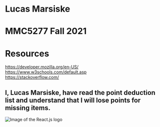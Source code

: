 # Lucas Marsiske

# MMC5277 Fall 2021

# Resources

https://developer.mozilla.org/en-US/  
https://www.w3schools.com/default.asp  
https://stackoverflow.com/

## I, Lucas Marsiske, have read the point deduction list and understand that I will lose points for missing items.

![Image of the React.js logo](https://www.google.com/imgres?imgurl=https%3A%2F%2Fupload.wikimedia.org%2Fwikipedia%2Fcommons%2Fthumb%2Fa%2Fa7%2FReact-icon.svg%2F1280px-React-icon.svg.png&imgrefurl=https%3A%2F%2Fcommons.wikimedia.org%2Fwiki%2FFile%3AReact-icon.svg&tbnid=8IgH0NvjOSUUnM&vet=12ahUKEwizzLnHto70AhUDbK0KHVseC2kQMygAegUIARC6AQ..i&docid=nfz2qKo0MFLwMM&w=1280&h=905&q=react%20logo&client=firefox-b-1-d&ved=2ahUKEwizzLnHto70AhUDbK0KHVseC2kQMygAegUIARC6AQ)
